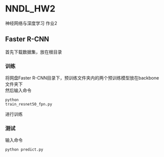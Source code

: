 # NNDL_HW2
神经网络与深度学习 作业2 <br>
## Faster R-CNN <br>
首先下载数据集，放在根目录 <br>
### 训练
将网盘Faster R-CNN目录下，预训练文件夹内的两个预训练模型放在backbone文件夹下<br>
然后输入命令 <pre><code>python train_resnet50_fpn.py</code></pre>进行训练<br>
### 测试
输入命令<pre><code>python predict.py</code></pre> <br>
